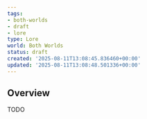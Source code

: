 ```yaml
---
tags:
- both-worlds
- draft
- lore
type: Lore
world: Both Worlds
status: draft
created: '2025-08-11T13:08:45.836460+00:00'
updated: '2025-08-11T13:08:48.501336+00:00'
---
```




## Overview

TODO
